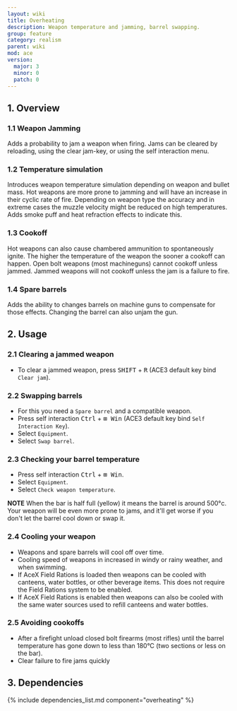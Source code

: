 ```yaml
---
layout: wiki
title: Overheating
description: Weapon temperature and jamming, barrel swapping.
group: feature
category: realism
parent: wiki
mod: ace
version:
  major: 3
  minor: 0
  patch: 0
---
```


## 1. Overview

### 1.1 Weapon Jamming

Adds a probability to jam a weapon when firing. Jams can be cleared by reloading, using the clear jam-key, or using the self interaction menu.

### 1.2 Temperature simulation

Introduces weapon temperature simulation depending on weapon and bullet mass. Hot weapons are more prone to jamming and will have an increase in their cyclic rate of fire. Depending on weapon type the accuracy and in extreme cases the muzzle velocity might be reduced on high temperatures. Adds smoke puff and heat refraction effects to indicate this.

### 1.3 Cookoff

Hot weapons can also cause chambered ammunition to spontaneously ignite. The higher the temperature of the weapon the sooner a cookoff can happen. Open bolt weapons (most machineguns) cannot cookoff unless jammed. Jammed weapons will not cookoff unless the jam is a failure to fire.

### 1.4 Spare barrels

Adds the ability to changes barrels on machine guns to compensate for those effects. Changing the barrel can also unjam the gun.

## 2. Usage

### 2.1 Clearing a jammed weapon

- To clear a jammed weapon, press <kbd>SHIFT</kbd> + <kbd>R</kbd> (ACE3 default key bind `Clear jam`).

### 2.2 Swapping barrels

- For this you need a `Spare barrel` and a compatible weapon.
- Press self interaction <kbd>Ctrl</kbd> + <kbd>⊞&nbsp;Win</kbd> (ACE3 default key bind `Self Interaction Key`).
- Select `Equipment`.
- Select `Swap barrel`.

### 2.3 Checking your barrel temperature

- Press self interaction <kbd>Ctrl</kbd> + <kbd>⊞&nbsp;Win</kbd>.
- Select `Equipment`.
- Select `Check weapon temperature`.

**NOTE** When the bar is half full (yellow) it means the barrel is around 500°c.
Your weapon will be even more prone to jams, and it'll get worse if you don't let the barrel cool down or swap it.

### 2.4 Cooling your weapon

- Weapons and spare barrels will cool off over time.
- Cooling speed of weapons in increased in windy or rainy weather, and when swimming.
- If AceX Field Rations is loaded then weapons can be cooled with canteens, water bottles, or other beverage items. This does not require the Field Rations system to be enabled.
- If AceX Field Rations is enabled then weapons can also be cooled with the same water sources used to refill canteens and water bottles.

### 2.5 Avoiding cookoffs

- After a firefight unload closed bolt firearms (most rifles) until the barrel temperature has gone down to less than 180°C (two sections or less on the bar).
- Clear failure to fire jams quickly

## 3. Dependencies

{% include dependencies_list.md component="overheating" %}
